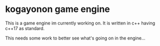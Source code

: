 # kogayonon game engine

This is a game engine im currently working on.
It is written in c++ having c++17 as standard.

This needs some work to better see what's going on in the engine...

[^1]: [ImGui repo](https://github.com/ocornut/imgui)
[^2]: [CGLTF repo](https://github.com/jkuhlmann/cgltf)